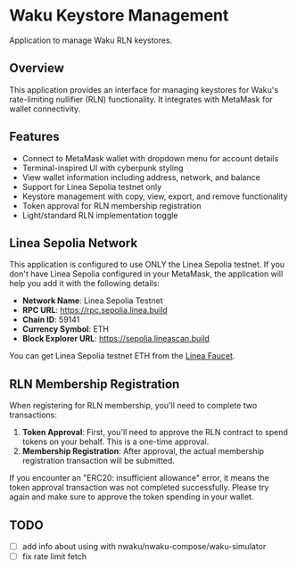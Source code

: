 # Waku Keystore Management

Application to manage Waku RLN keystores.

## Overview

This application provides an interface for managing keystores for Waku's rate-limiting nullifier (RLN) functionality. It integrates with MetaMask for wallet connectivity.

## Features

- Connect to MetaMask wallet with dropdown menu for account details
- Terminal-inspired UI with cyberpunk styling
- View wallet information including address, network, and balance
- Support for Linea Sepolia testnet only
- Keystore management with copy, view, export, and remove functionality
- Token approval for RLN membership registration
- Light/standard RLN implementation toggle


## Linea Sepolia Network

This application is configured to use ONLY the Linea Sepolia testnet. If you don't have Linea Sepolia configured in your MetaMask, the application will help you add it with the following details:

- **Network Name**: Linea Sepolia Testnet
- **RPC URL**: https://rpc.sepolia.linea.build
- **Chain ID**: 59141
- **Currency Symbol**: ETH
- **Block Explorer URL**: https://sepolia.lineascan.build

You can get Linea Sepolia testnet ETH from the [Linea Faucet](https://faucet.goerli.linea.build/).

## RLN Membership Registration

When registering for RLN membership, you'll need to complete two transactions:

1. **Token Approval**: First, you'll need to approve the RLN contract to spend tokens on your behalf. This is a one-time approval.
2. **Membership Registration**: After approval, the actual membership registration transaction will be submitted.

If you encounter an "ERC20: insufficient allowance" error, it means the token approval transaction was not completed successfully. Please try again and make sure to approve the token spending in your wallet.

## TODO
- [ ] add info about using with nwaku/nwaku-compose/waku-simulator
- [ ] fix rate limit fetch